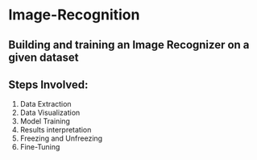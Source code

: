 # Image-Recognition

## Building and training an Image Recognizer on a given dataset

## Steps Involved:
1. Data Extraction
2. Data Visualization
3. Model Training
4. Results interpretation
5. Freezing and Unfreezing
6. Fine-Tuning    
